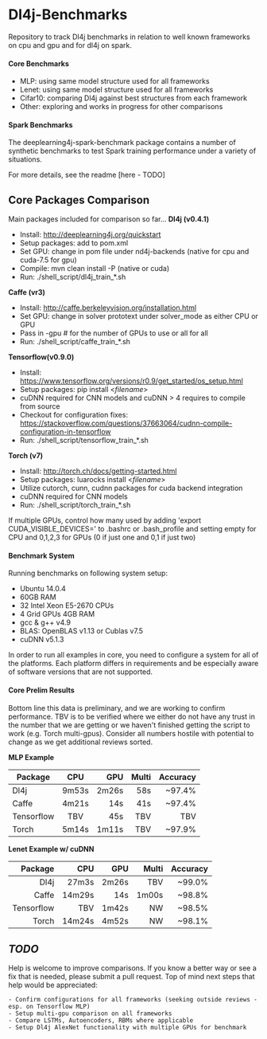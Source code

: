 # Dl4j-Benchmarks

Repository to track Dl4j benchmarks in relation to well known frameworks on cpu and gpu and for dl4j on spark.

#### Core Benchmarks

* MLP: using same model structure used for all frameworks
* Lenet: using same model structure used for all frameworks
* Cifar10: comparing Dl4j against best structures from each framework 
* Other: exploring and works in progress for other comparisons

#### Spark Benchmarks

The deeplearning4j-spark-benchmark package contains a number of synthetic benchmarks to test Spark training performance under a variety of situations.

For more details, see the readme [here - TODO]


## Core Packages Comparison
Main packages included for comparison so far...
**Dl4j (v0.4.1)**
* Install: http://deeplearning4j.org/quickstart
* Setup packages: add to pom.xml
* Set GPU: change in pom file under nd4j-backends (native for cpu and cuda-7.5 for gpu) 
* Compile: mvn clean install -P (native or cuda)
* Run: ./shell_script/dl4j_train_*.sh

**Caffe (vr3)**
* Install: http://caffe.berkeleyvision.org/installation.html
* Set GPU: change in solver prototext under solver_mode as either CPU or GPU
* Pass in -gpu # for the number of GPUs to use or all for all
* Run: ./shell_script/caffe_train_*.sh

**Tensorflow(v0.9.0)**
* Install: https://www.tensorflow.org/versions/r0.9/get_started/os_setup.html
* Setup packages: pip install \<*filename*>
* cuDNN required for CNN models and cuDNN > 4 requires to compile from source
* Checkout for configuration fixes: https://stackoverflow.com/questions/37663064/cudnn-compile-configuration-in-tensorflow
* Run: ./shell_script/tensorflow_train_*.sh

**Torch (v7)**
* Install: http://torch.ch/docs/getting-started.html 
* Setup packages: luarocks install \<*filename*>
* Utilize cutorch, cunn, cudnn packages for cuda backend integration 
* cuDNN required for CNN models
* Run: ./shell_script/torch_train_*.sh

If multiple GPUs, control how many used by adding 'export CUDA_VISIBLE_DEVICES=' to .bashrc or .bash_profile and setting empty for CPU and 0,1,2,3 for GPUs (0 if just one and 0,1 if just two) 

#### Benchmark System
Running benchmarks on following system setup:
* Ubuntu 14.0.4
* 60GB RAM 
* 32 Intel Xeon E5-2670 CPUs
* 4 Grid GPUs 4GB RAM
* gcc & g++ v4.9
* BLAS: OpenBLAS v1.13 or Cublas v7.5
* cuDNN v5.1.3

In order to run all examples in core, you need to configure a system for all of the platforms. Each platform differs in requirements and be especially aware of software versions that are not supported.

#### Core Prelim Results

Bottom line this data is preliminary, and we are working to confirm performance. TBV is to be verified where we either do not have any trust in the number that we are getting or we haven't finished getting the script to work (e.g. Torch multi-gpus). Consider all numbers hostile with potential to change as we get additional reviews sorted.

**MLP Example**

| Package    | CPU   | GPU   | Multi | Accuracy |
| ---------- |:-----:| -----:| -----:| --------:| 
| Dl4j       | 9m53s | 2m26s | 58s   | ~97.4%   | 
| Caffe      | 4m21s |   14s | 41s   | ~97.4%   |
| Tensorflow | TBV   |   45s | TBV   | TBV      |
| Torch      | 5m14s | 1m11s | TBV   | ~97.9%   |

**Lenet Example w/ cuDNN**

| Package    | CPU   | GPU   | Multi | Accuracy |
| ---------: |------:| -----:| -----:| --------:| 
| Dl4j       | 27m3s | 2m26s | TBV   | ~99.0%   | 
| Caffe      | 14m29s|   14s | 1m00s | ~98.8%   |
| Tensorflow | TBV   | 1m42s | NW    | ~98.5%   |
| Torch      | 14m24s| 4m52s | NW    | ~98.1%   |


## *TODO*
Help is welcome to improve comparisons. If you know a better way or see a fix that is needed, please submit a pull request. Top of mind next steps that help would be appreciated:

    - Confirm configurations for all frameworks (seeking outside reviews - esp. on Tensorflow MLP)
    - Setup multi-gpu comparison on all frameworks
    - Compare LSTMs, Autoencoders, RBMs where applicable
    - Setup Dl4j AlexNet functionality with multiple GPUs for benchmark
